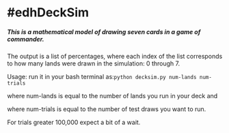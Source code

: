 #edhDeckSim
==========

##### This is a mathematical model of drawing seven cards in a game of commander.

The output is a list of percentages, where each index of the list corresponds to how many lands were drawn in the simulation: 0 through 7.

Usage: run it in your bash terminal as:```python decksim.py num-lands num-trials```

where num-lands is equal to the number of lands you run in your deck and

where num-trials is equal to the number of test draws you want to run.

For trials greater 100,000 expect a bit of a wait.